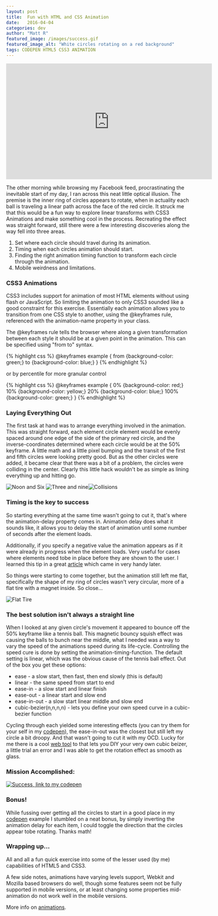 ```yaml
---
layout: post
title:  Fun with HTML and CSS Animation
date:   2016-04-04
categories: dev 
author: "Matt R"
featured_image: /images/success.gif
featured_image_alt: "White circles rotating on a red background"
tags: CODEPEN HTML5 CSS3 ANIMATION
---
```


<iframe width="560" height="315" src="https://www.youtube.com/embed/pNe6fsaCVtI" frameborder="0" allowfullscreen></iframe>

The other morning while browsing my Facebook feed, procrastinating the inevitable start of my day, I ran across this neat little optical illusion. The premise is the inner ring of circles appears to rotate, when in actuality each ball is traveling a linear path across the face of the red circle. It struck me that this would be a fun way to explore linear transforms with CSS3 Animations and make something cool in the process. Recreating the effect was straight forward, still there were a few interesting discoveries along the way fell into three areas. 

1. Set where each circle should travel during its animation.
2. Timing when each circles animation should start.
3. Finding the right animation timing function to transform each circle through the animation.
4. Mobile weirdness and limitations. 

### CSS3 Animations
CSS3 includes support for animation of most HTML elements without using flash or JavaScript. So limiting the animation to only CSS3 sounded like a good constraint for this exercise. Essentially each animation allows you to transition from one CSS style to another, using the @keyframes rule, referenced with the animation-name property in your class. 

The @keyframes rule tells the browser where along a given transformation between each style it should be at a given point in the animation. This can be specified using  "from to" syntax.

{% highlight css %}
@keyframes example {
    from {background-color: green;}
    to {background-color: blue;}
}
{% endhighlight %}

or by percentile for more granular control

{% highlight css %}
@keyframes example {
    0%   {background-color: red;}
    10%  {background-color: yellow;}
    20%  {background-color: blue;}
    100% {background-color: green;}
}
{% endhighlight %}

### Laying Everything Out
The first task at hand was to arrange everything involved in the animation. This was straight forward, each element circle element would be evenly spaced around one edge of the side of the primary red circle, and the
inverse-coordinates determined where each circle would be at the 50% keyframe. A little math and a little pixel bumping and the transit of the first and fifth circles were looking pretty good. But as the other circles were added, it became clear that there was a bit of a problem, the circles were colliding in the center. Clearly this little hack wouldn't be as simple as lining everything up and hitting go.


<img class="img-thumbnail sm-thumbnail" src="/images/noon-six.gif" alt="Noon and Six"> <img class="img-thumbnail sm-thumbnail" src="/images/three-nine.gif" alt="Three and nine" ><img class="img-thumbnail sm-thumbnail" src="/images/collisions.gif" alt="Collisions" >

### Timing is the key to success
So starting everything at the same time wasn't going to cut it, that's where the animation-delay property comes in. Animation delay does what it sounds like, it allows you to delay the start of animation until some number of seconds after the element loads. 

Additionally, if you specify a negative value the animation appears as if it were already in progress when the element loads. Very useful for cases where elements need tobe in place before they are shown to the user. I learned this tip in a great [article][article] which came in very handy later.

So things were starting to come together, but the animation still left me flat, specifically the shape of my ring of circles wasn't very circular, more of a flat tire with a magnet inside. So close... 

<img class="img-thumbnail sm-thumbnail" src="/images/flattire.gif" alt="Flat Tire" >

### The best solution isn't always a straight line
When I looked at any given circle's movement it appeared to bounce off the 50% keyframe like a tennis ball. 
This magnetic bouncy squish effect was causing the balls to bunch near the middle, what I needed was a way to vary the speed of the animations speed during its life-cycle. Controlling the speed cure is done by setting the animation-timing-function. The default setting is linear, which was the obvious cause of the tennis ball effect. Out of the box you get these options:

* ease - a slow start, then fast, then end slowly (this is default)
* linear - the same speed from start to end
* ease-in - a slow start and linear finish
* ease-out - a linear start and slow end
* ease-in-out - a slow start linear middle and slow end
* cubic-bezier(n,n,n,n) - lets you define your own speed curve in a cubic-bezier function

Cycling through each yielded some interesting effects (you can try them for your self in my [codepen][codepen]), the ease-in-out was the closest but still left my circle a bit droopy. And that wasn't going to cut it with my OCD. Lucky for me there is a cool [web tool][cubicbeizer] to that lets you DIY your very own cubic beizer, a little trial an error and I was able to get the rotation effect as smooth as glass.      

### Mission Accomplished: 

<a href="http://codepen.io/supineUnicorn/pen/MypXLy"><img class="img-thumbnail sm-thumbnail" src="/images/success.gif" alt="Success, link to my codepen" ></a>

### Bonus!
While fussing over getting all the circles to start in a good place in my [codepen][codepen] example I stumbled on a neat bonus, by simply inverting the animation delay for each item, I could toggle the direction that the circles appear tobe rotating. Thanks math! 

### Wrapping up...
All and all a fun quick exercise into some of the lesser used (by me) capabilities of HTML5 and CSS3.

A few side notes, animations have varying levels support, Webkit and Mozilla based browsers do well, though some features seem not be fully supported in mobile versions, or at least changing some properties mid-animation do not work well in the mobile versions. 

More info on [animations][w3sanimations].

[article]:http://www.sitepoint.com/animation-advice-from-a-css-master/
[Liquid]:https://github.com/Shopify/liquid/wiki
[codepen]:http://codepen.io/supineUnicorn/pen/MypXLy
[cubicbeizer]:http://cubic-bezier.com/#.45,.48,.67,1.49
[w3sanimations]:http://www.w3schools.com/css/css3_animations.asp